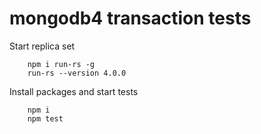 # mongodb4 transaction tests

Start replica set

```
    npm i run-rs -g
    run-rs --version 4.0.0
```

Install packages and start tests

```
    npm i
    npm test
```